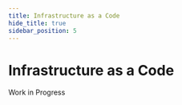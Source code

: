 ```yaml
---
title: Infrastructure as a Code
hide_title: true
sidebar_position: 5
---
```

# Infrastructure as a Code

Work in Progress
